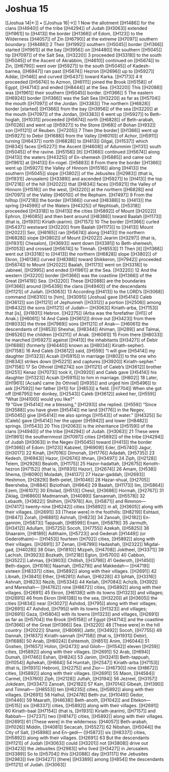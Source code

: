 # Joshua 15
[[Joshua 14|←]] • [[Joshua 16|→]]
1 Now the allotment [[H1486]] for the clans [[H4940]] of the tribe [[H4294]] of Judah [[H3063]] extended [[H1961]] to [[H413]] the border [[H1366]] of Edom, [[H123]] to the Wilderness [[H4057]] of Zin [[H6790]] at the extreme [[H7097]] southern boundary: [[H8486]] 
2 Their [[H1992]] southern [[H5045]] border [[H1366]] started [[H1961]] at the bay [[H3956]] on [[H4480]] the southern [[H5045]] tip [[H7097]] of the Salt Sea, [[H3220]] 
3 proceeded [[H3318]] to the south [[H5045]] of the Ascent  of Akrabbim, [[H4610]] continued on [[H5674]] to Zin, [[H6790]] went over [[H5927]] to the south [[H5045]] of Kadesh-barnea, [[H6947]] ran past [[H5674]] Hezron [[H2696]] up to [[H5927]] Addar, [[H146]] and curved [[H5437]] toward Karka. [[H7173]] 
4 It proceeded [[H5674]] to Azmon, [[H6111]] joined the Brook [[H5158]] of Egypt, [[H4714]] and ended [[H8444]] at the Sea. [[H3220]] This [[H2088]] was [[H1961]] their  southern [[H5045]] border. [[H1366]] 
5 The eastern [[H6924]] border [[H1366]] was the Salt Sea [[H3220]] as far as [[H5704]] the mouth [[H7097]] of the Jordan. [[H3383]] The northern [[H6828]] border [started] [[H1366]] from the bay [[H3956]] of the sea [[H3220]] at the mouth [[H7097]] of the Jordan, [[H3383]] 
6 went up [[H5927]] to Beth-hoglah, [[H1031]] proceeded [[H5674]] north [[H6828]] of  Beth-arabah, [[H1026]] and went up [[H5927]] to the Stone [[H68]] of Bohan [[H932]] son [[H1121]] of Reuben. [[H7205]] 
7 Then [the border] [[H1366]] went up [[H5927]] to Debir [[H1688]] from the Valley [[H6010]] of Achor, [[H5911]] turning [[H6437]] north [[H6828]] to [[H413]] Gilgal, [[H1537]] which [[H834]] faces [[H5227]] the Ascent [[H4608]] of Adummim [[H131]] south [[H5045]] of the ravine. [[H5158]] [It] [[H1366]] continued [[H5674]] along [[H413]] the waters [[H4325]] of En-shemesh [[H5885]] and came out [[H1961]] at [[H413]] En-rogel. [[H5883]] 
8 From there the border [[H1366]] went up [[H5927]] the Valley of Hinnom [[H1516]] along [[H413]] the southern [[H5045]] slope [[H3802]] of the Jebusites [[H2983]] (that is, [[H1931]] Jerusalem) [[H3389]] and ascended [[H5927]] to [[H413]] the top [[H7218]] of the hill [[H2022]] that [[H834]] faces [[H5921]] the Valley of Hinnom [[H1516]] on the west, [[H3220]] at the northern [[H6828]] end [[H7097]] of the Valley [[H6010]] of the Rephaim. [[H7497]] 
9 From the hilltop [[H7218]] the border [[H1366]] curved [[H8388]] to [[H413]] the spring [[H4599]] of the Waters [[H4325]] of Nephtoah, [[H5318]] proceeded [[H3318]] to [[H413]] the cities [[H5892]] of Mount [[H2022]] Ephron, [[H6085]] and then bent around [[H8388]] toward Baalah [[H1173]] (that is, [[H1931]] Kiriath-jearim). [[H7157]] 
10 The border [[H1366]] curled [[H5437]] westward [[H3220]] from Baalah [[H1173]] to [[H413]] Mount [[H2022]] Seir, [[H8165]] ran [[H5674]] along [[H413]] the northern [[H6828]] slope [[H3802]] of Mount [[H2022]] Jearim [[H3297]] (that is, [[H1931]] Chesalon), [[H3693]] went down [[H3381]] to Beth-shemesh, [[H1053]] and crossed [[H5674]] to Timnah. [[H8553]] 
11 Then [it] [[H1366]] went out [[H3318]] to [[H413]] the northern [[H6828]] slope [[H3802]] of Ekron, [[H6138]] curved [[H8388]] toward Shikkeron, [[H7942]] proceeded [[H5674]] to Mount [[H2022]] Baalah, [[H1173]] went on [[H3318]] to Jabneel, [[H2995]] and ended [[H1961]] at the Sea. [[H3220]] 
12 And the western [[H3220]] border [[H1366]] was the coastline [[H1366]] of the Great [[H1419]] Sea. [[H3220]] These [[H2088]] are the boundaries [[H1366]] around [[H5439]] the clans [[H4940]] of the descendants [[H1121]] of Judah. [[H3063]] 
13 According [[H413]] to the LORD’s [[H3068]] command [[H6310]] to [him], [[H3091]] [Joshua] gave [[H5414]] Caleb [[H3612]] son [[H1121]] of Jephunneh [[H3312]] a portion [[H2506]] among [[H8432]] the sons [[H1121]] of Judah— [[H3063]] Kiriath-arba, [[H7153]] that [is], [[H1931]] Hebron. [[H2275]] (Arba was the forefather [[H1]] of Anak.) [[H6061]] 
14 And Caleb [[H3612]] drove out [[H3423]] from there [[H8033]] the three [[H7969]] sons [[H1121]] of Anak— [[H6061]] the descendants of [[H853]] Sheshai, [[H8344]] Ahiman, [[H289]] and Talmai, [[H8526]] the children [[H3211]] of Anak. [[H6061]] 
15 From there [[H8033]] he marched [[H5927]] against [[H413]] the inhabitants [[H3427]] of Debir [[H1688]] (formerly [[H6440]] known as [[H8034]] Kiriath-sepher). [[H7158]] 
16 And Caleb [[H3612]] said, [[H559]] “I will give [[H5414]] my daughter [[H1323]] Acsah [[H5915]] in marriage [[H802]] to the one who [[H834]] strikes down [[H5221]] and captures [[H3920]] Kiriath-sepher.” [[H7158]] 
17 So Othniel [[H6274]] son [[H1121]] of Caleb’s [[H3612]] brother [[H251]] Kenaz [[H7073]] took it, [[H3920]] and Caleb gave [[H5414]] his daughter [[H1323]] Acsah [[H5915]] to him  in marriage. [[H802]] 
18 Later, [[H1961]] [Acsah] came [to Othniel] [[H935]] and urged him [[H5496]] to ask [[H7592]] her father [[H1]] for [[H853]] a field. [[H7704]] When she got off [[H6795]] her donkey, [[H2543]] Caleb [[H3612]] asked her, [[H559]] “What [[H4100]] would you like?”  
19 “Give [[H5414]] me  a blessing,” [[H1293]] she replied. [[H559]] “Since [[H3588]] you have given [[H5414]] me land [[H776]] in the Negev, [[H5045]] give [[H5414]] me also  springs [[H1543]] of water.” [[H4325]] So [Caleb] gave [[H5414]] her  the upper [[H5942]] and lower [[H8482]] springs. [[H1543]] 
20 This [[H2063]] is the inheritance [[H5159]] of the clans [[H4940]] of the tribe [[H4294]] of Judah. [[H3063]] 
21 These were [[H1961]] the southernmost [[H7097]] cities [[H5892]] of the tribe [[H4294]] of Judah [[H3063]] in the Negev [[H5045]] toward [[H413]] the border [[H1366]] of Edom: [[H123]] Kabzeel, [[H6909]] Eder, [[H5740]] Jagur, [[H3017]] 
22 Kinah, [[H7016]] Dimonah, [[H1776]] Adadah, [[H5735]] 
23 Kedesh, [[H6943]] Hazor, [[H2674]] Ithnan, [[H3497]] 
24 Ziph, [[H2128]] Telem, [[H2928]] Bealoth, [[H1175]] 
25 Hazor-hadattah, [[H2675]] Kerioth-hezron [[H7152]] (that is, [[H1931]] Hazor), [[H2674]] 
26 Amam, [[H538]] Shema, [[H8090]] Moladah, [[H4137]] 
27 Hazar-gaddah, [[H2693]] Heshmon, [[H2829]] Beth-pelet, [[H1046]] 
28 Hazar-shual, [[H2705]] Beersheba, [[H884]] Biziothiah, [[H964]] 
29 Baalah, [[H1173]] Iim, [[H5864]] Ezem, [[H6107]] 
30 Eltolad, [[H513]] Chesil, [[H3686]] Hormah, [[H2767]] 
31 Ziklag, [[H6860]] Madmannah, [[H4089]] Sansannah, [[H5578]] 
32 Lebaoth, [[H3822]] Shilhim, [[H7978]] Ain, [[H5871]] and Rimmon— [[H7417]] twenty-nine [[H6242]] cities [[H5892]] in all, [[H3605]] along with their villages. [[H2691]] 
33 [These were] in the foothills: [[H8219]] Eshtaol, [[H847]] Zorah, [[H6881]] Ashnah, [[H823]] 
34 Zanoah, [[H2182]] En-gannim, [[H5873]] Tappuah, [[H8599]] Enam, [[H5879]] 
35 Jarmuth, [[H3412]] Adullam, [[H5725]] Socoh, [[H7755]] Azekah, [[H5825]] 
36 Shaaraim, [[H8189]] Adithaim, [[H5723]] and Gederah [[H1449]] (or Gederothaim)— [[H1453]] fourteen [[H702]] cities, [[H5892]] along with their villages. [[H2691]] 
37 Zenan, [[H6799]] Hadashah, [[H2322]] Migdal-gad, [[H4028]] 
38 Dilan, [[H1810]] Mizpeh, [[H4708]] Joktheel, [[H3371]] 
39 Lachish, [[H3923]] Bozkath, [[H1218]] Eglon, [[H5700]] 
40 Cabbon, [[H3522]] Lahmas, [[H3903]] Chitlish, [[H3798]] 
41 Gederoth, [[H1450]] Beth-dagon, [[H1016]] Naamah, [[H5279]] and Makkedah— [[H4719]] sixteen [[H8337]] cities, [[H5892]] along with their villages. [[H2691]] 
42 Libnah, [[H3841]] Ether, [[H6281]] Ashan, [[H6228]] 
43 Iphtah, [[H3316]] Ashnah, [[H823]] Nezib, [[H5334]] 
44 Keilah, [[H7084]] Achzib, [[H392]] and Mareshah— [[H4762]] nine [[H8672]] cities, [[H5892]] along with their villages. [[H2691]] 
45 Ekron, [[H6138]] with its towns [[H1323]] and villages; [[H2691]] 
46 from Ekron [[H6138]] to the sea, [[H3220]] all [[H3605]] the cities [[H834]] near [[H3027]] Ashdod, [[H795]] along with their villages; [[H2691]] 
47 Ashdod, [[H795]] with its towns [[H1323]] and villages; [[H2691]] Gaza, [[H5804]] with its towns [[H1323]] and villages, [[H2691]] as far as [[H5704]] the Brook [[H5158]] of Egypt [[H4714]] and the coastline [[H1366]] of the Great [[H1366]] Sea. [[H3220]] 
48 [These were] in the hill country: [[H2022]] Shamir, [[H8069]] Jattir, [[H3492]] Socoh, [[H7755]] 
49 Dannah, [[H1837]] Kiriath-sannah [[H7158]] (that is, [[H1931]] Debir), [[H1688]] 
50 Anab, [[H6024]] Eshtemoh, [[H851]] Anim, [[H6044]] 
51 Goshen, [[H1657]] Holon, [[H2473]] and Giloh— [[H1542]] eleven [[H259]] cities, [[H5892]] along with their villages. [[H2691]] 
52 Arab, [[H694]] Dumah, [[H1746]] Eshan, [[H824]] 
53 Janim, [[H3241]] Beth-tappuah, [[H1054]] Aphekah, [[H664]] 
54 Humtah, [[H2547]] Kiriath-arba [[H7153]] (that is, [[H1931]] Hebron), [[H2275]] and Zior— [[H6730]] nine [[H8672]] cities, [[H5892]] along with their villages. [[H2691]] 
55 Maon, [[H4584]] Carmel, [[H3760]] Ziph, [[H2128]] Juttah, [[H3194]] 
56 Jezreel, [[H3157]] Jokdeam, [[H3347]] Zanoah, [[H2182]] 
57 Kain, [[H7014]] Gibeah, [[H1390]] and Timnah— [[H8553]] ten [[H6235]] cities, [[H5892]] along with their villages. [[H2691]] 
58 Halhul, [[H2478]] Beth-zur, [[H1049]] Gedor, [[H1446]] 
59 Maarath, [[H4638]] Beth-anoth, [[H1042]] and Eltekon— [[H515]] six [[H8337]] cities, [[H5892]] along with their villages. [[H2691]] 
60 Kiriath-baal [[H7154]] (that is, [[H1931]] Kiriath-jearim), [[H7157]] and Rabbah— [[H7237]] two [[H8147]] cities, [[H5892]] along with their villages. [[H2691]] 
61 [These were] in the wilderness: [[H4057]] Beth-arabah, [[H1026]] Middin, [[H4081]] Secacah, [[H5527]] 
62 Nibshan, [[H5044]] the City of Salt, [[H5898]] and En-gedi— [[H5872]] six [[H8337]] cities, [[H5892]] along with their villages. [[H2691]] 
63 But the descendants [[H1121]] of Judah [[H3063]] could [[H3201]] not [[H3808]] drive out [[H3423]] the Jebusites [[H2983]] who lived [[H3427]] in Jerusalem. [[H3389]] So to [[H5704]] this [[H2088]] day [[H3117]] the Jebusites [[H2983]] live [[H3427]] [there] [[H3389]] among [[H854]] the descendants [[H1121]] of Judah. [[H3063]] 
